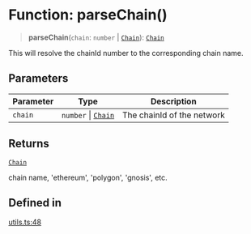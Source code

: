 # Function: parseChain()

> **parseChain**(`chain`: `number` \| [`Chain`](/docs/packages/sdk/type-aliases/Chain.md)): [`Chain`](/docs/packages/sdk/type-aliases/Chain.md)

This will resolve the chainId number to the corresponding chain name.

## Parameters

| Parameter | Type | Description |
| ------ | ------ | ------ |
| `chain` | `number` \| [`Chain`](/docs/packages/sdk/type-aliases/Chain.md) | The chainId of the network |

## Returns

[`Chain`](/docs/packages/sdk/type-aliases/Chain.md)

chain name, 'ethereum', 'polygon', 'gnosis', etc.

## Defined in

[utils.ts:48](https://github.com/monerium/js-monorepo/blob/main/packages/sdk/src/utils.ts#L48)

